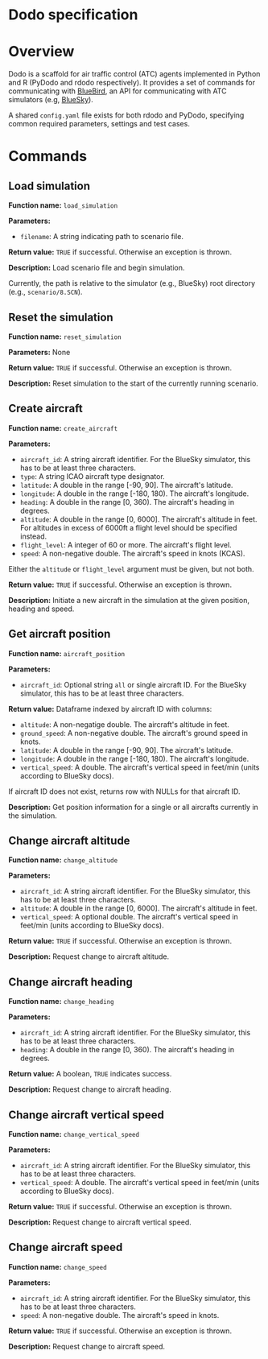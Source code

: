 # Dodo specification

# Overview

Dodo is a scaffold for air traffic control (ATC) agents implemented in Python and R (PyDodo and rdodo respectively). It provides a set of commands for communicating with [BlueBird](https://github.com/alan-turing-institute/bluebird), an API for communicating with ATC simulators (e.g, [BlueSky](https://github.com/alan-turing-institute/bluesky)).

A shared `config.yaml` file exists for both rdodo and PyDodo, specifying common required parameters, settings and test cases.

# Commands

## Load simulation

**Function name:** `load_simulation`

**Parameters:**
- `filename`: A string indicating path to scenario file. 

**Return value:** `TRUE` if successful. Otherwise an exception is thrown.

**Description:** Load scenario file and begin simulation.

Currently, the path is relative to the simulator (e.g., BlueSky) root directory (e.g., `scenario/8.SCN`). 

## Reset the simulation

**Function name:** `reset_simulation`

**Parameters:** None

**Return value:** `TRUE` if successful. Otherwise an exception is thrown.

**Description:** Reset simulation to the start of the currently running scenario.

## Create aircraft

**Function name:** `create_aircraft`

**Parameters:**
- `aircraft_id`: A string aircraft identifier. For the BlueSky simulator, this has to be at least three characters.
- `type`: A string ICAO aircraft type designator.
- `latitude`: A double in the range [-90, 90]. The aircraft's latitude.
- `longitude`: A double in the range [-180, 180). The aircraft's longitude.
- `heading`: A double in the range [0, 360). The aircraft's heading in degrees.
- `altitude`: A double in the range [0, 6000]. The aircraft's altitude in feet. For altitudes in excess of 6000ft a flight level should be specified instead.
- `flight_level`: A integer of 60 or more. The aircraft's flight level.
- `speed`: A non-negative double. The aircraft's speed in knots (KCAS).

Either the `altitude` or `flight_level` argument must be given, but not both.

**Return value:** `TRUE` if successful. Otherwise an exception is thrown.

**Description:** Initiate a new aircraft in the simulation at the given position, heading and speed.

## Get aircraft position

**Function name:** `aircraft_position`

**Parameters:**
- `aircraft_id`: Optional string `all` or single aircraft ID. For the BlueSky simulator, this has to be at least three characters.

**Return value:** Dataframe indexed by aircraft ID with columns:
  - `altitude`: A non-negatige double. The aircraft's altitude in feet.
  - `ground_speed`: A non-negative double. The aircraft's ground speed in knots.
  - `latitude`: A double in the range [-90, 90]. The aircraft's latitude.
  - `longitude`: A double in the range [-180, 180). The aircraft's longitude.
  - `vertical_speed`: A double. The aircraft's vertical speed in feet/min (units according to BlueSky docs).

If aircraft ID does not exist, returns row with NULLs for that aircraft ID.

**Description:** Get position information for a single or all aircrafts currently in the simulation.

## Change aircraft altitude

**Function name:** `change_altitude`

**Parameters:**
- `aircraft_id`: A string aircraft identifier. For the BlueSky simulator, this has to be at least three characters.
- `altitude`: A double in the range [0, 6000]. The aircraft's altitude in feet.
- `vertical_speed`: A optional double. The aircraft's vertical speed in feet/min (units according to BlueSky docs).

**Return value:** `TRUE` if successful. Otherwise an exception is thrown.

**Description:** Request change to aircraft altitude.

## Change aircraft heading

**Function name:** `change_heading`

**Parameters:**
- `aircraft_id`: A string aircraft identifier. For the BlueSky simulator, this has to be at least three characters.
- `heading`: A double in the range [0, 360). The aircraft's heading in degrees.

**Return value:** A boolean, `TRUE` indicates success.

**Description:** Request change to aircraft heading.

## Change aircraft vertical speed

**Function name:** `change_vertical_speed`

**Parameters:**
- `aircraft_id`: A string aircraft identifier. For the BlueSky simulator, this has to be at least three characters.
- `vertical_speed`: A double. The aircraft's vertical speed in feet/min (units according to BlueSky docs).

**Return value:** `TRUE` if successful. Otherwise an exception is thrown.

**Description:** Request change to aircraft vertical speed.

## Change aircraft speed

**Function name:** `change_speed`

**Parameters:**
- `aircraft_id`: A string aircraft identifier. For the BlueSky simulator, this has to be at least three characters.
- `speed`: A non-negative double. The aircraft's speed in knots.

**Return value:** `TRUE` if successful. Otherwise an exception is thrown.

**Description:** Request change to aircraft speed.
